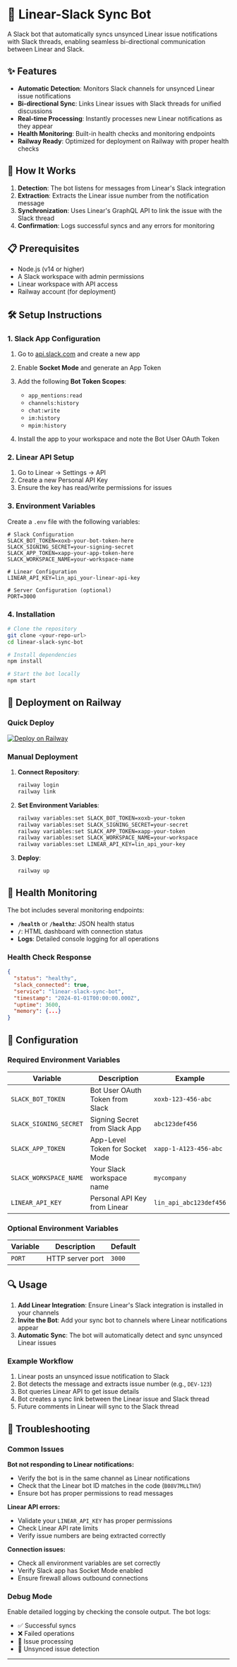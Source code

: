 # 🤖 Linear-Slack Sync Bot

A Slack bot that automatically syncs unsynced Linear issue notifications with Slack threads, enabling seamless bi-directional communication between Linear and Slack.

## ✨ Features

- **Automatic Detection**: Monitors Slack channels for unsynced Linear issue notifications
- **Bi-directional Sync**: Links Linear issues with Slack threads for unified discussions
- **Real-time Processing**: Instantly processes new Linear notifications as they appear
- **Health Monitoring**: Built-in health checks and monitoring endpoints
- **Railway Ready**: Optimized for deployment on Railway with proper health checks

## 🚀 How It Works

1. **Detection**: The bot listens for messages from Linear's Slack integration
2. **Extraction**: Extracts the Linear issue number from the notification message
3. **Synchronization**: Uses Linear's GraphQL API to link the issue with the Slack thread
4. **Confirmation**: Logs successful syncs and any errors for monitoring

## 📋 Prerequisites

- Node.js (v14 or higher)
- A Slack workspace with admin permissions
- Linear workspace with API access
- Railway account (for deployment)

## 🛠️ Setup Instructions

### 1. Slack App Configuration

1. Go to [api.slack.com](https://api.slack.com/apps) and create a new app
2. Enable **Socket Mode** and generate an App Token
3. Add the following **Bot Token Scopes**:
   - `app_mentions:read`
   - `channels:history`
   - `chat:write`
   - `im:history`
   - `mpim:history`

4. Install the app to your workspace and note the Bot User OAuth Token

### 2. Linear API Setup

1. Go to Linear → Settings → API
2. Create a new Personal API Key
3. Ensure the key has read/write permissions for issues

### 3. Environment Variables

Create a `.env` file with the following variables:

```env
# Slack Configuration
SLACK_BOT_TOKEN=xoxb-your-bot-token-here
SLACK_SIGNING_SECRET=your-signing-secret
SLACK_APP_TOKEN=xapp-your-app-token-here
SLACK_WORKSPACE_NAME=your-workspace-name

# Linear Configuration
LINEAR_API_KEY=lin_api_your-linear-api-key

# Server Configuration (optional)
PORT=3000
```

### 4. Installation

```bash
# Clone the repository
git clone <your-repo-url>
cd linear-slack-sync-bot

# Install dependencies
npm install

# Start the bot locally
npm start
```

## 🚀 Deployment on Railway

### Quick Deploy

[![Deploy on Railway](https://railway.app/button.svg)](https://railway.app/new/template)

### Manual Deployment

1. **Connect Repository**:
   ```bash
   railway login
   railway link
   ```

2. **Set Environment Variables**:
   ```bash
   railway variables:set SLACK_BOT_TOKEN=xoxb-your-token
   railway variables:set SLACK_SIGNING_SECRET=your-secret
   railway variables:set SLACK_APP_TOKEN=xapp-your-token
   railway variables:set SLACK_WORKSPACE_NAME=your-workspace
   railway variables:set LINEAR_API_KEY=lin_api_your-key
   ```

3. **Deploy**:
   ```bash
   railway up
   ```

## 📡 Health Monitoring

The bot includes several monitoring endpoints:

- **`/health`** or **`/healthz`**: JSON health status
- **`/`**: HTML dashboard with connection status
- **Logs**: Detailed console logging for all operations

### Health Check Response
```json
{
  "status": "healthy",
  "slack_connected": true,
  "service": "linear-slack-sync-bot",
  "timestamp": "2024-01-01T00:00:00.000Z",
  "uptime": 3600,
  "memory": {...}
}
```

## 🔧 Configuration

### Required Environment Variables

| Variable | Description | Example |
|----------|-------------|---------|
| `SLACK_BOT_TOKEN` | Bot User OAuth Token from Slack | `xoxb-123-456-abc` |
| `SLACK_SIGNING_SECRET` | Signing Secret from Slack App | `abc123def456` |
| `SLACK_APP_TOKEN` | App-Level Token for Socket Mode | `xapp-1-A123-456-abc` |
| `SLACK_WORKSPACE_NAME` | Your Slack workspace name | `mycompany` |
| `LINEAR_API_KEY` | Personal API Key from Linear | `lin_api_abc123def456` |

### Optional Environment Variables

| Variable | Description | Default |
|----------|-------------|---------|
| `PORT` | HTTP server port | `3000` |

## 🔍 Usage

1. **Add Linear Integration**: Ensure Linear's Slack integration is installed in your channels
2. **Invite the Bot**: Add your sync bot to channels where Linear notifications appear
3. **Automatic Sync**: The bot will automatically detect and sync unsynced Linear issues

### Example Workflow

1. Linear posts an unsynced issue notification to Slack
2. Bot detects the message and extracts issue number (e.g., `DEV-123`)
3. Bot queries Linear API to get issue details
4. Bot creates a sync link between the Linear issue and Slack thread
5. Future comments in Linear will sync to the Slack thread

## 🐛 Troubleshooting

### Common Issues

**Bot not responding to Linear notifications:**
- Verify the bot is in the same channel as Linear notifications
- Check that the Linear bot ID matches in the code (`B08V7MLLTHV`)
- Ensure bot has proper permissions to read messages

**Linear API errors:**
- Validate your `LINEAR_API_KEY` has proper permissions
- Check Linear API rate limits
- Verify issue numbers are being extracted correctly

**Connection issues:**
- Check all environment variables are set correctly
- Verify Slack app has Socket Mode enabled
- Ensure firewall allows outbound connections

### Debug Mode

Enable detailed logging by checking the console output. The bot logs:
- ✅ Successful syncs
- ❌ Failed operations  
- 🎯 Issue processing
- 🚨 Unsynced issue detection

---